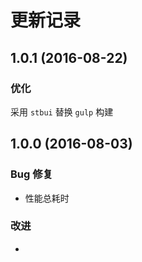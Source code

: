 更新记录
======

1.0.1 (2016-08-22)
------------------

### 优化
采用 `stbui` 替换 `gulp` 构建

1.0.0 (2016-08-03)
-----

### Bug 修复

- 性能总耗时

### 改进

-
